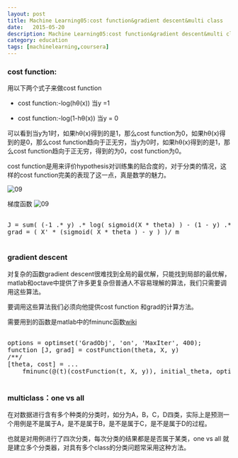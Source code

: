 ```yaml
---
layout: post
title: Machine Learning05:cost function&gradient descent&multi class
date:   2015-05-20
description: Machine Learning05:cost function&gradient descent&multi class
category: education
tags: [machinelearning,coursera]
---
```


### cost function:

用以下两个式子来做cost function

* cost function:-log(hθ(x)) 当y =1

* cost function:-log(1-hθ(x)) 当y = 0

可以看到当y为1时，如果hθ(x)得到的是1，那么cost function为0，如果hθ(x)得到的是0，那么cost function趋向于正无穷，当y为0时，如果hθ(x)得到的是1，那么cost function趋向于正无穷，得到的为0，cost function为0。

cost function是用来评价hypothesis对训练集的贴合度的，对于分类的情况，这样的cost function完美的表现了这一点，真是数学的魅力。

![09](http://obhvbhenx.bkt.clouddn.com//image/blog/coursera/ml_08_logistic_cost.png)

梯度函数
![09](http://obhvbhenx.bkt.clouddn.com//image/blog/coursera/ml_10_logistic_cost.png)

<!-- more -->

<pre>

J = sum( (-1 .* y) .* log( sigmoid(X * theta) ) - (1 - y) .* log ( 1-sigmoid( X*theta) )  )/m;
grad = ( X' * (sigmoid( X * theta ) - y ) )/ m

</pre>

### gradient descent

对复杂的函数gradient descent很难找到全局的最优解，只能找到局部的最优解，matlab和octave中提供了许多更复杂但普通人不容易理解的算法，我们只需要调用这些算法。

要调用这些算法我们必须向他提供cost function 和grad的计算方法。

需要用到的函数是matlab中的fminunc函数[wiki](http://cn.mathworks.com/help/optim/ug/fminunc.html?s_tid=srchtitle)

<pre>

options = optimset('GradObj', 'on', 'MaxIter', 400);
function [J, grad] = costFunction(theta, X, y)
/**/
[theta, cost] = ...
	fminunc(@(t)(costFunction(t, X, y)), initial_theta, options);
	
</pre>

### multiclass：one vs all

在对数据进行含有多个种类的分类时，如分为A，B，C，D四类，实际上是预测一个用例是不是属于A，是不是属于B，是不是属于C，是不是属于D的过程。

也就是对用例进行了四次分类，每次分类的结果都是是否属于某类，one vs all 就是建立多个分类器，对具有多个class的分类问题常采用这种方法。




